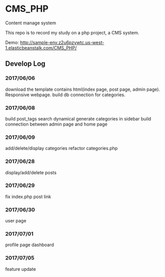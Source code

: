 # CMS_PHP
Content manage system

This repo is to record my study on a php project, a CMS system.

Demo: http://sample-env.z2u6pzywtc.us-west-1.elasticbeanstalk.com/CMS_PHP/

## Develop Log

### 2017/06/06

download the template contains html(index page, post page, admin page). Responsive webpage.
build db connection for categories.

### 2017/06/08

build post_tags search
dynamical generate categories in sidebar
build connection between admin page and home page

### 2017/06/09

add/delete/display categories
refactor categories.php


### 2017/06/28
display/add/delete posts


### 2017/06/29
fix index.php post link


### 2017/06/30
user page


### 2017/07/01
profile page
dashboard

### 2017/07/05
feature update
